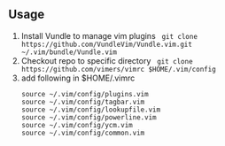 ## Usage
1. Install Vundle to manage vim plugins
    ` git clone https://github.com/VundleVim/Vundle.vim.git ~/.vim/bundle/Vundle.vim`
2. Checkout repo to specific directory
    ` git clone https://github.com/vimers/vimrc $HOME/.vim/config`
3. add following in $HOME/.vimrc
    ```vim
    source ~/.vim/config/plugins.vim
    source ~/.vim/config/tagbar.vim
    source ~/.vim/config/lookupfile.vim
    source ~/.vim/config/powerline.vim
    source ~/.vim/config/ycm.vim
    source ~/.vim/config/common.vim
    ```
